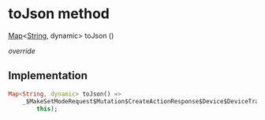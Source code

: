 


# toJson method








[Map](https://api.dart.dev/stable/2.12.3/dart-core/Map-class.html)&lt;[String](https://api.dart.dev/stable/2.12.3/dart-core/String-class.html), dynamic> toJson
()

_override_






## Implementation

```dart
Map<String, dynamic> toJson() =>
    _$MakeSetModeRequest$Mutation$CreateActionResponse$Device$DeviceTrait$ThermostatSettingDeviceTrait$ThermostatSettingPropertiesToJson(
        this);
```







